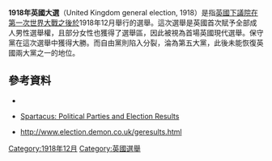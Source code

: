 **1918年英國大選**（United Kingdom general election,
1918）是指[英國下議院在](https://zh.wikipedia.org/wiki/英國下議院 "wikilink")[第一次世界大戰之後於](https://zh.wikipedia.org/wiki/第一次世界大戰 "wikilink")1918年12月舉行的選舉。這次選舉是英國首次賦予全部成人男性選舉權，且部分女性也獲得了選舉區，因此被視為首場英國現代選舉。保守黨在這次選舉中獲得大勝。而自由黨則陷入分裂，淪為第五大黨，此後未能恢復英國兩大黨之一的地位。

## 參考資料

  -
  - [Spartacus: Political Parties and Election
    Results](http://www.spartacus-educational.com/politics.htm)

  - <http://www.election.demon.co.uk/geresults.html>

[Category:1918年12月](https://zh.wikipedia.org/wiki/Category:1918年12月 "wikilink")
[Category:英國選舉](https://zh.wikipedia.org/wiki/Category:英國選舉 "wikilink")
